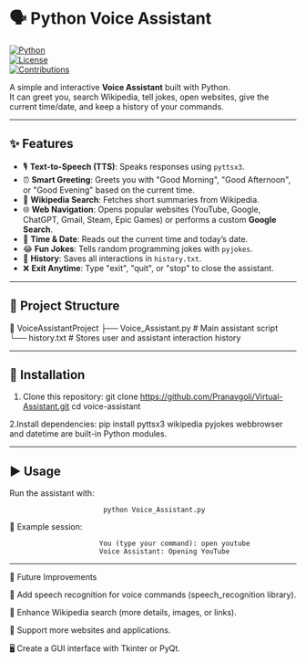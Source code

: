 # 🗣️ Python Voice Assistant  

[![Python](https://img.shields.io/badge/Python-3.9%2B-blue?logo=python)](https://www.python.org/)  
[![License](https://img.shields.io/badge/License-MIT-green.svg)](LICENSE)  
[![Contributions](https://img.shields.io/badge/Contributions-Welcome-orange.svg)](https://github.com/yourusername/voice-assistant/pulls)  

A simple and interactive **Voice Assistant** built with Python.  
It can greet you, search Wikipedia, tell jokes, open websites, give the current time/date, and keep a history of your commands.  

----------------------------------------------------------------------

## ✨ Features  

- 🎙️ **Text-to-Speech (TTS)**: Speaks responses using `pyttsx3`.  
- ⏰ **Smart Greeting**: Greets you with "Good Morning", "Good Afternoon", or "Good Evening" based on the current time.  
- 🔎 **Wikipedia Search**: Fetches short summaries from Wikipedia.  
- 🌐 **Web Navigation**: Opens popular websites (YouTube, Google, ChatGPT, Gmail, Steam, Epic Games) or performs a custom **Google Search**.  
- 📅 **Time & Date**: Reads out the current time and today’s date.  
- 😂 **Fun Jokes**: Tells random programming jokes with `pyjokes`.  
- 📝 **History**: Saves all interactions in `history.txt`.  
- ❌ **Exit Anytime**: Type "exit", "quit", or "stop" to close the assistant.  

----------------------------------------------------------------------
## 📂 Project Structure  

  📁 VoiceAssistantProject
├── Voice_Assistant.py # Main assistant script
└── history.txt # Stores user and assistant interaction history

----------------------------------------------------------------------

## 🔧 Installation  

1. Clone this repository:
git clone https://github.com/Pranavgoli/Virtual-Assistant.git
cd voice-assistant

2.Install dependencies:
  pip install pyttsx3 wikipedia pyjokes
  webbrowser and datetime are built-in Python modules.

----------------------------------------------------------------------

## ▶️ Usage

Run the assistant with:

                           python Voice_Assistant.py

💬 Example session:

                          You (type your command): open youtube
                          Voice Assistant: Opening YouTube

-----------------------------------------------------------------------
                      
🌟 Future Improvements

  🎤 Add speech recognition for voice commands (speech_recognition library).

  📖 Enhance Wikipedia search (more details, images, or links).

  🔧 Support more websites and applications.

  🖥️ Create a GUI interface with Tkinter or PyQt.

